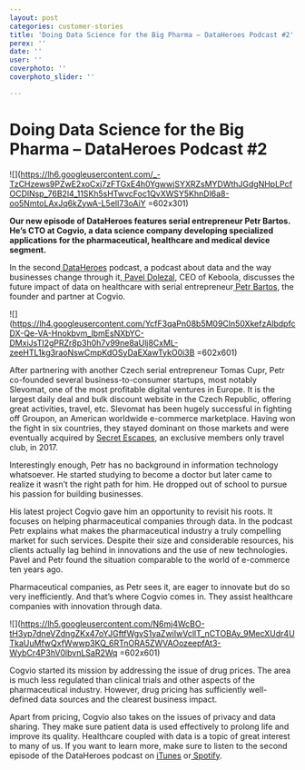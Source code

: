 ```yaml
---
layout: post
categories: customer-stories
title: 'Doing Data Science for the Big Pharma – DataHeroes Podcast #2'
perex: ''
date: ''
user: ''
coverphoto: ''
coverphoto_slider: ''

---
```

# Doing Data Science for the Big Pharma – DataHeroes Podcast #2

![](https://lh6.googleusercontent.com/_-TzCHzews9PZwE2xoCxj7zFTGxE4h0YgwwjSYXRZsMYDWthJGdgNHpLPcfOCDlNsp_76B2l4_11SKh5sHTwvcFoc1QvXWSY5KhnDl6a8-oo5NmtoLAxJq6kZywA-L5eIl73oAiY =602x301)

**Our new episode of DataHeroes features serial entrepreneur Petr Bartos. He’s CTO at Cogvio, a data science company developing specialized applications for the pharmaceutical, healthcare and medical device segment.**

In the second[ DataHeroes](https://blog.keboola.com/keboola-has-just-launched-its-podcast) podcast, a podcast about data and the way businesses change through it,[ Pavel Dolezal](https://www.linkedin.com/in/paveld/), CEO of Keboola, discusses the future impact of data on healthcare with serial entrepreneur[ Petr Bartos](https://www.linkedin.com/in/petr-barto%C5%A1-774a6957/), the founder and partner at Cogvio.

![](https://lh4.googleusercontent.com/YcfF3qaPn08b5M09Cln50XkefzAlbdpfcDX-Qe-VA-Hnokbvm_lbmEsNXbYC-DMxiJsTI2gPRZr8p3h0h7v99ne8aUlj8CxML-zeeHTL1kg3raoNswCmpKdOSyDaEXawTykO0i3B =602x601)

After partnering with another Czech serial entrepreneur Tomas Cupr, Petr co-founded several business-to-consumer startups, most notably Slevomat, one of the most profitable digital ventures in Europe. It is the largest daily deal and bulk discount website in the Czech Republic, offering great activities, travel, etc. Slevomat has been hugely successful in fighting off Groupon, an American worldwide e-commerce marketplace. Having won the fight in six countries, they stayed dominant on those markets and were eventually acquired by [Secret Escapes](https://www.secretescapes.com/), an exclusive members only travel club, in 2017.

Interestingly enough, Petr has no background in information technology whatsoever. He started studying to become a doctor but later came to realize it wasn’t the right path for him. He dropped out of school to pursue his passion for building businesses.

His latest project Cogvio gave him an opportunity to revisit his roots. It focuses on helping pharmaceutical companies through data. In the podcast Petr explains what makes the pharmaceutical industry a truly compelling market for such services. Despite their size and considerable resources, his clients actually lag behind in innovations and the use of new technologies. Pavel and Petr found the situation comparable to the world of e-commerce ten years ago.

Pharmaceutical companies, as Petr sees it, are eager to innovate but do so very inefficiently. And that’s where Cogvio comes in. They assist healthcare companies with innovation through data.

![](https://lh5.googleusercontent.com/N6mj4WcBO-tH3yp7dneVZdngZKx47oYJGftfWgvS1yaZwiIwVcllT_nCTOBAy_9MecXUdr4UTkaUuMfwQxfWwwp3KQ_6RTnORA5ZWVAOozeepfAt3-WybCr4P3hV0lbvnLSaR2Wq =602x601)

Cogvio started its mission by addressing the issue of drug prices. The area is much less regulated than clinical trials and other aspects of the pharmaceutical industry. However, drug pricing has sufficiently well-defined data sources and the clearest business impact.

Apart from pricing, Cogvio also takes on the issues of privacy and data sharing. They make sure patient data is used effectively to prolong life and improve its quality. Healthcare coupled with data is a topic of great interest to many of us. If you want to learn more, make sure to listen to the second episode of the DataHeroes podcast on [iTunes](https://itunes.apple.com/cz/podcast/dataheroes/id1442313148?mt=2#) or[ Spotify](https://open.spotify.com/episode/5eXGWpm4OPECZZF496z4Ej).